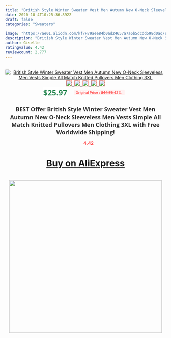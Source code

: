 ```yaml
---
title: "British Style Winter Sweater Vest Men Autumn New O-Neck Sleeveless Men Vests Simple All Match Knitted Pullovers Men Clothing 3XL"
date: 2020-10-4T10:25:36.892Z
draft: false
categories: "Sweaters"

image: "https://ae01.alicdn.com/kf/H79aee84b0ad24657a7a6b5dcdd598d0ao/British-Style-Winter-Sweater-Vest-Men-Autumn-New-O-Neck-Sleeveless-Men-Vests-Simple-All-Match.jpg"
description: "British Style Winter Sweater Vest Men Autumn New O-Neck Sleeveless Men Vests Simple All Match Knitted Pullovers Men Clothing 3XL"
author: Giselle
ratingvalue: 4.42
reviewcount: 2.777
---
```

<br>
<div style="text-align: center;">
<a href="https://s.click.aliexpress.com/e/_AfJ3Gt" target="_blank" rel="nofollow noopener noreferrer"><img alt="British Style Winter Sweater Vest Men Autumn New O-Neck Sleeveless Men Vests Simple All Match Knitted Pullovers Men Clothing 3XL" class="magnifier-image" src="https://ae01.alicdn.com/kf/H79aee84b0ad24657a7a6b5dcdd598d0ao/British-Style-Winter-Sweater-Vest-Men-Autumn-New-O-Neck-Sleeveless-Men-Vests-Simple-All-Match.jpg_640x640.jpg">
<br>
<img style="border:1px solid salmon" src="https://ae01.alicdn.com/kf/H79aee84b0ad24657a7a6b5dcdd598d0ao/British-Style-Winter-Sweater-Vest-Men-Autumn-New-O-Neck-Sleeveless-Men-Vests-Simple-All-Match.jpg_120x120.jpg">&nbsp;&nbsp;<img style="border:1px solid salmon" src="https://ae01.alicdn.com/kf/Ha2ed99557977496aa9fd71ab5590cd97Q/British-Style-Winter-Sweater-Vest-Men-Autumn-New-O-Neck-Sleeveless-Men-Vests-Simple-All-Match.jpg_120x120.jpg">&nbsp;&nbsp;<img style="border:1px solid salmon" src="https://ae01.alicdn.com/kf/Hc172faa0277244078987cd6907ab8d384/British-Style-Winter-Sweater-Vest-Men-Autumn-New-O-Neck-Sleeveless-Men-Vests-Simple-All-Match.jpg_120x120.jpg">&nbsp;&nbsp;<img style="border:1px solid salmon" src="https://ae01.alicdn.com/kf/H67e9335dc2f147ae84e46e99b029a480O/British-Style-Winter-Sweater-Vest-Men-Autumn-New-O-Neck-Sleeveless-Men-Vests-Simple-All-Match.jpg_120x120.jpg">&nbsp;&nbsp;<img style="border:1px solid salmon" src="https://ae01.alicdn.com/kf/H2ffd426b5e084153aab85b251ea2955e5/British-Style-Winter-Sweater-Vest-Men-Autumn-New-O-Neck-Sleeveless-Men-Vests-Simple-All-Match.jpg_120x120.jpg"></a></div><br0>
<div style="text-align: center;"><span style="background-color: white; border: 0px; box-sizing: border-box; color: seagreen; display: inline-block; font-family: &quot;open sans&quot; , &quot;arial&quot; , &quot;helvetica&quot; , sans-serif , &quot;heiti&quot;; font-size: 24px; font-stretch: inherit; font-weight: 700; line-height: inherit; margin: 0px 10px 0px 0px; padding: 0px; vertical-align: middle;">$25.97 </span>
<span style="background: rgb(255 , 241 , 241); border-radius: 3px; border: 0px; box-sizing: border-box; color: #ff4747; display: inline-block; font-family: inherit; font-size: 12px; font-stretch: inherit; font-style: inherit; font-variant: inherit; font-weight: 600; line-height: inherit; margin: 0px; padding: 2px 5px; transform: scale(0.9); vertical-align: middle;">Original Price : <b style="text-decoration: line-through;">$44.78 </b> 42%&nbsp;&nbsp;</span></div>
<h1 style="color: #333333; display: inline-block; font-family: &quot;open sans&quot; , &quot;arial&quot; , &quot;helvetica&quot; , sans-serif , &quot;heiti&quot;; font-size: 18px; font-stretch: inherit; font-weight: 700; text-align: center;">BEST Offer British Style Winter Sweater Vest Men Autumn New O-Neck Sleeveless Men Vests Simple All Match Knitted Pullovers Men Clothing 3XL with Free Worldwide Shipping!</h1>
<div style="color: #ff4747; text-align: center;">
<img src="https://4.bp.blogspot.com/-M0ZcTcb-5uY/XleCXlxnR4I/AAAAAAAAAEc/OrjgMkXV1oMQFaCRZj5HQwOCBcu3w1FegCPcBGAYYCw/s1600/star.png" style="height: 15px;">&nbsp;<b>4.42</b></div>
<div class="button_cont" align="center"><a class="buynow_a" href="https://s.click.aliexpress.com/e/_AfJ3Gt" target="_blank" rel="nofollow noopener noreferrer"><H1>Buy on AliExpress</H1></a></div><br>
<div class="separator" style="clear: both; text-align: center;">
<img src="https://lh3.googleusercontent.com/-pTy5HemUv9M/XlePHvY0dAI/AAAAAAAAAE4/0nX5iRUoIWY8eMW9Dpxeirr157OZliDIgCLcBGAsYHQ/s1600/badge.gif" width="480">
</div>
